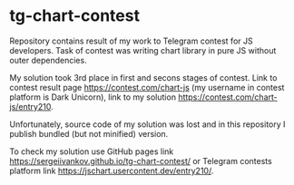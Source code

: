 # tg-chart-contest

Repository contains result of my work to Telegram contest for JS developers. Task of contest was writing chart library in pure JS without outer dependencies.

My solution took 3rd place in first and secons stages of contest. Link to contest result page https://contest.com/chart-js (my username in contest platform is Dark Unicorn), link to my solution https://contest.com/chart-js/entry210.

Unfortunately, source code of my solution was lost and in this repository I publish bundled (but not minified) version.

To check my solution use GitHub pages link https://sergeiivankov.github.io/tg-chart-contest/ or Telegram contests platform link https://jschart.usercontent.dev/entry210/.
